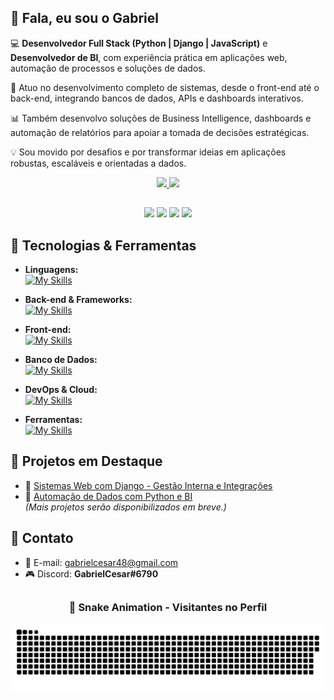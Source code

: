 ## 👋 Fala, eu sou o Gabriel

💻 **Desenvolvedor Full Stack (Python | Django | JavaScript)** e **Desenvolvedor de BI**, com experiência prática em aplicações web, automação de processos e soluções de dados.

🚀 Atuo no desenvolvimento completo de sistemas, desde o front-end até o back-end, integrando bancos de dados, APIs e dashboards interativos.

📊 Também desenvolvo soluções de Business Intelligence, dashboards e automação de relatórios para apoiar a tomada de decisões estratégicas.

💡 Sou movido por desafios e por transformar ideias em aplicações robustas, escaláveis e orientadas a dados.



<div align="center">
  <a href="https://github.com/GabrielCesar48">
    <img height="190em" src="https://github-readme-stats.vercel.app/api?username=GabrielCesar48&show_icons=true&theme=vue-dark&include_all_commits=true&count_private=true"/>
    <img height="190em" src="https://github-readme-stats.vercel.app/api/top-langs/?username=GabrielCesar48&layout=compact&langs_count=7&theme=vue-dark"/>
  </a>
</div>

##

<div align="center">
 <a href="https://instagram.com/gabr_ce" target="_blank"><img src="https://img.shields.io/badge/-Instagram-%23E4405F?style=for-the-badge&logo=instagram&logoColor=white" target="_blank"></a>
 <a href="https://www.twitch.tv/gabriel484" target="_blank"><img src="https://img.shields.io/badge/Twitch-9146FF?style=for-the-badge&logo=twitch&logoColor=white" target="_blank"></a>
 <a href="mailto:gabrielcesar48@gmail.com" target="_blank"><img src="https://img.shields.io/badge/-Gmail-%23333?style=for-the-badge&logo=gmail&logoColor=white"></a>
 <a href="https://www.linkedin.com/in/gabrielcesar48/" target="_blank"><img src="https://img.shields.io/badge/-LinkedIn-%230077B5?style=for-the-badge&logo=linkedin&logoColor=white" target="_blank"></a> 
</div>

##

## 🚀 Tecnologias & Ferramentas

- **Linguagens:**  
  [![My Skills](https://skillicons.dev/icons?i=python,javascript)](https://skillicons.dev)

- **Back-end & Frameworks:**  
  [![My Skills](https://skillicons.dev/icons?i=django)](https://skillicons.dev)

- **Front-end:**  
  [![My Skills](https://skillicons.dev/icons?i=html,css,bootstrap)](https://skillicons.dev)

- **Banco de Dados:**  
  [![My Skills](https://skillicons.dev/icons?i=mysql,postgres,sqlite)](https://skillicons.dev)

- **DevOps & Cloud:**  
  [![My Skills](https://skillicons.dev/icons?i=git,github,aws,nginx,ubuntu)](https://skillicons.dev)

- **Ferramentas:**  
  [![My Skills](https://skillicons.dev/icons?i=vscode,visualstudio)](https://skillicons.dev)


## 📌 Projetos em Destaque

- 🔗 [Sistemas Web com Django - Gestão Interna e Integrações](https://github.com/GabrielCesar48)  
- 🔗 [Automação de Dados com Python e BI](https://github.com/GabrielCesar48)  
*(Mais projetos serão disponibilizados em breve.)*

##

## 💬 Contato

- 📧 E-mail: [gabrielcesar48@gmail.com](mailto:gabrielcesar48@gmail.com)  
- 🎮 Discord: **GabrielCesar#6790**

##

<div align="center">
  <h3><b>📍 Snake Animation - Visitantes no Perfil</b></h3>
</div>

<p align="center">
  <img src="https://github.com/GabrielCesar48/GabrielCesar48/blob/output/github-contribution-grid-snake.svg" />
</p>
